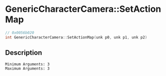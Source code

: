 # GenericCharacterCamera::SetActionMap
```c
// 0x0056b020
int GenericCharacterCamera::SetActionMap(unk p0, unk p1, unk p2)
```
## Description
```
Minimum Arguments: 3
Maximum Arguments: 3
```
